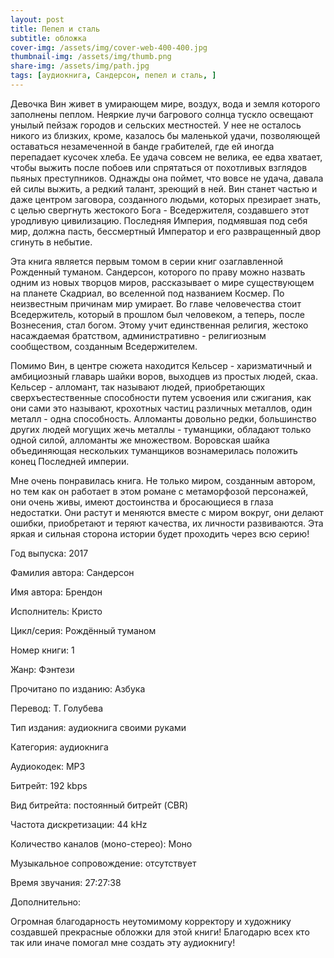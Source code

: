 ```yaml
---
layout: post
title: Пепел и сталь
subtitle: обложка
cover-img: /assets/img/cover-web-400-400.jpg
thumbnail-img: /assets/img/thumb.png
share-img: /assets/img/path.jpg
tags: [аудиокнига, Сандерсон, пепел и сталь, ]
---
```

Девочка Вин живет в умирающем мире, воздух, вода и земля которого заполнены пеплом. Неяркие лучи багрового солнца тускло освещают унылый пейзаж городов и сельских местностей. У нее не осталось никого из близких, кроме, казалось бы маленькой удачи, позволяющей оставаться незамеченной в банде грабителей, где ей иногда перепадает кусочек хлеба. Ее удача совсем не велика, ее едва хватает, чтобы выжить после побоев или спрятаться от похотливых взглядов пьяных преступников. Однажды она поймет, что вовсе не удача, давала ей силы выжить, а редкий талант, зреющий в ней. Вин станет частью и даже центром заговора, созданного людьми, которых презирает знать, с целью свергнуть жестокого Бога - Вседержителя, создавшего этот уродливую цивилизацию. Последняя Империя, подмявшая под себя мир, должна пасть, бессмертный Император и его развращенный двор сгинуть в небытие.

Эта книга является первым томом в серии книг озаглавленной Рожденный туманом. Сандерсон, которого по праву можно назвать одним из новых творцов миров, рассказывает о мире существующем на планете Скадриал, во вселенной под названием Космер. По неизвестным причинам мир умирает. Во главе человечества стоит Вседержитель, который в прошлом был человеком, а теперь, после Вознесения, стал богом. Этому учит единственная религия, жестоко насаждаемая братством, административно - религиозным сообществом, созданным Вседержителем.

Помимо Вин, в центре сюжета находится Кельсер - харизматичный и амбициозный главарь шайки воров, выходцев из простых людей, скаа. Кельсер - алломант, так называют людей, приобретающих сверхъестественные способности путем усвоения или сжигания, как они сами это называют, крохотных частиц различных металлов, один металл - одна способность. Алломанты довольно редки, большинство других людей могущих жечь металлы - туманщики, обладают только одной силой, алломанты же множеством. Воровская шайка объединяющая нескольких туманщиков вознамерилась положить конец Последней империи.

Мне очень понравилась книга. Не только миром, созданным автором, но тем как он работает в этом романе с метаморфозой персонажей, они очень живы, имеют достоинства и бросающиеся в глаза недостатки. Они растут и меняются вместе с миром вокруг, они делают ошибки, приобретают и теряют качества, их личности развиваются. Эта яркая и сильная сторона истории будет проходить через всю серию!

Год выпуска: 2017

Фамилия автора: Сандерсон

Имя автора: Брендон

Исполнитель: Кристо

Цикл/серия: Рождённый туманом

Номер книги: 1

Жанр: Фэнтези

Прочитано по изданию: Азбука

Перевод: Т. Голубева

Тип издания: аудиокнига своими руками

Категория: аудиокнига

Аудиокодек: MP3

Битрейт: 192 kbps

Вид битрейта: постоянный битрейт (CBR)

Частота дискретизации: 44 kHz

Количество каналов (моно-стерео): Моно

Музыкальное сопровождение: отсутствует

Время звучания: 27:27:38

Дополнительно:

Огромная благодарность неутомимому корректору и художнику создавшей прекрасные обложки для этой книги! Благодарю всех кто так или иначе помогал мне создать эту аудиокнигу!